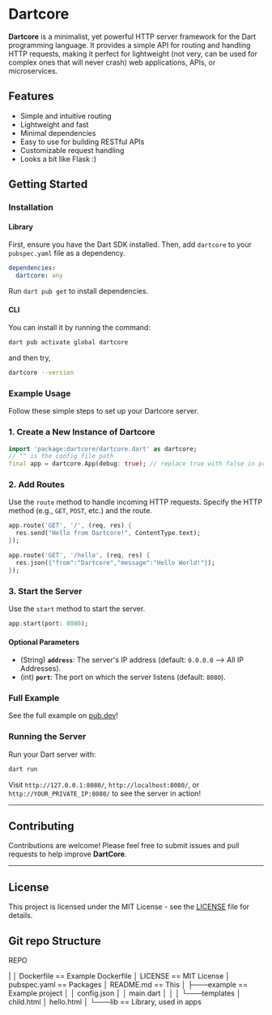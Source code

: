 # Dartcore

**Dartcore** is a minimalist, yet powerful HTTP server framework for the Dart programming language. It provides a simple API for routing and handling HTTP requests, making it perfect for lightweight (not very, can be used for complex ones that will never crash) web applications, APIs, or microservices.

## Features

- Simple and intuitive routing
- Lightweight and fast
- Minimal dependencies
- Easy to use for building RESTful APIs
- Customizable request handling
- Looks a bit like Flask :)

## Getting Started

### Installation

#### Library

First, ensure you have the Dart SDK installed. Then, add `dartcore` to your `pubspec.yaml` file as a dependency.

```yaml
dependencies:
  dartcore: any
```

Run `dart pub get` to install dependencies.

#### CLI

You can install it by running the command:

```bash
dart pub activate global dartcore
```

and then try,

```bash
dartcore --version
```

### Example Usage

Follow these simple steps to set up your Dartcore server.

### 1. Create a New Instance of Dartcore

```dart
import 'package:dartcore/dartcore.dart' as dartcore;
// "" is the config file path
final app = dartcore.App(debug: true); // replace true with false in production mode! this specifies Debugging mode
```

### 2. Add Routes

Use the `route` method to handle incoming HTTP requests. Specify the HTTP method (e.g., `GET`, `POST`, etc.) and the route.

```dart
app.route('GET', '/', (req, res) {
  res.send("Hello from Dartcore!", ContentType.text);
});

app.route('GET', '/hello', (req, res) {
  res.json({"from":"Dartcore","message":"Hello World!"});
});
```

### 3. Start the Server

Use the `start` method to start the server.

```dart
app.start(port: 8080);
```

#### Optional Parameters

- (String) **`address`**: The server's IP address (default: `0.0.0.0` --> All IP Addresses).
- (int) **`port`**: The port on which the server listens (default: `8080`).

### Full Example

See the full example on [pub.dev](https://pub.dev/packages/dartcore/example)!

### Running the Server

Run your Dart server with:

```bash
dart run
```

Visit `http://127.0.0.1:8080/`, `http://localhost:8080/`, or `http://YOUR_PRIVATE_IP:8080/` to see the server in action!

---

## Contributing

Contributions are welcome! Please feel free to submit issues and pull requests to help improve **DartCore**.

---

## License

This project is licensed under the MIT License - see the [LICENSE](LICENSE) file for details.

## Git repo Structure

REPO

|
│   Dockerfile    == Example Dockerfile
│   LICENSE      == MIT License
│   pubspec.yaml   == Packages
│   README.md   == This
│
├───example   == Example project
│   │   config.json
│   │   main.dart
│   │
│   └───templates
│           child.html
│           hello.html
│
└───lib   == Library, used in apps
